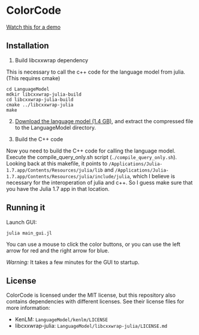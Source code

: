 # ColorCode

[Watch this for a demo](https://www.youtube.com/watch?v=HtPYEFwMhHo)

## Installation

1. Build libcxxwrap dependency

This is necessary to call the c++ code for the language model from julia. (This requires cmake)

    cd LanguageModel
    mdkir libcxxwrap-julia-build
    cd libcxxwrap-julia-build
    cmake ../libcxxwrap-julia
    make

2. [Download the language model (1.4 GB)](http://data.imagineville.org/lm/dec19_char/lm_dec19_char_huge_12gram.kenlm.gz), and extract the compressed file to the LanguageModel directory.
 
3. Build the C++ code

Now you need to build the C++ code for calling the language model. Execute the compile_query_only.sh script (``./compile_query_only.sh``). Looking back at this makefile, it points to ``/Applications/Julia-1.7.app/Contents/Resources/julia/lib`` and ``/Applications/Julia-1.7.app/Contents/Resources/julia/include/julia``, which I believe is necessary for the interoperation of julia and c++. So I guess make sure that you have the Julia 1.7 app in that location.

## Running it

Launch GUI:

    julia main_gui.jl
    
You can use a mouse to click the color buttons, or you can use the left arrow for red and the right arrow for blue.
    
*Warning:* It takes a few minutes for the GUI to startup.

    
## License

ColorCode is licensed under the MIT license, but this repository also contains dependencies with different licenses. See their license files for more information:
- KenLM: `LanguageModel/kenlm/LICENSE`
- libcxxwrap-julia: `LanguageModel/libcxxwrap-julia/LICENSE.md`

